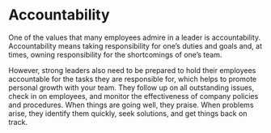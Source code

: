 # Accountability

One of the values that many employees admire in a leader is accountability.
Accountability means taking responsibility for one’s duties and goals and, at times, owning responsibility for the shortcomings of one’s team.

However, strong leaders also need to be prepared to hold their employees accountable for the tasks they are responsible for, which helps to promote personal growth with your team.
They follow up on all outstanding issues, check in on employees, and monitor the effectiveness of company policies and procedures. When things are going well, they praise. When problems arise, they identify them quickly, seek solutions, and get things back on track.